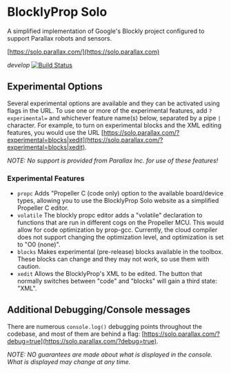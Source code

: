 # BlocklyProp Solo

A simplified implementation of Google's Blockly project configured to support
Parallax robots and sensors.

[https://solo.parallax.com/](https://solo.parallax.com)

*develop* [![Build Status](https://travis-ci.org/parallaxinc/solo.svg?branch=develop)](https://travis-ci.org/parallaxinc/solo)

## Experimental Options
Several experimental options are available and they can be activated using flags in the URL.  To use one or more of the
experimental features, add `?experimental=` and whichever feature name(s) below, separated by a pipe `|` character.  For
example, to turn on experimental blocks and the XML editing features, you would use the URL
[https://solo.parallax.com/?experimental=blocks|xedit](https://solo.parallax.com/?experimental=blocks|xedit).

*NOTE: No support is provided from Parallax Inc. for use of these features!*

### Experimental Features
- `propc` Adds "Propeller C (code only) option to the available board/device types, allowing you to use the BlocklyProp
Solo website as a simplified Propeller C editor.
- `volatile` The blockly propc editor adds a "volatile" declaration to functions that are run in different cogs on the
Propeller MCU.  This would allow for code optimization by prop-gcc.  Currently, the cloud compiler does not support
changing the optimization level, and optimization is set to "O0 (none)".
- `blocks` Makes experimental (pre-release) blocks available in the toolbox.  These blocks can change and they may not
work, so use them with caution.
- `xedit` Allows the BlocklyProp's XML to be edited.  The button that normally switches between "code" and "blocks" will
gain a third state: "XML".

## Additional Debugging/Console messages
There are numerous `console.log()` debugging points throughout the codebase, and most of them are behind a flag:
[https://solo.parallax.com/?debug=true](https://solo.parallax.com/?debug=true).

*NOTE: NO guarantees are made about what is displayed in the console.  What is displayed may change at any time.*


